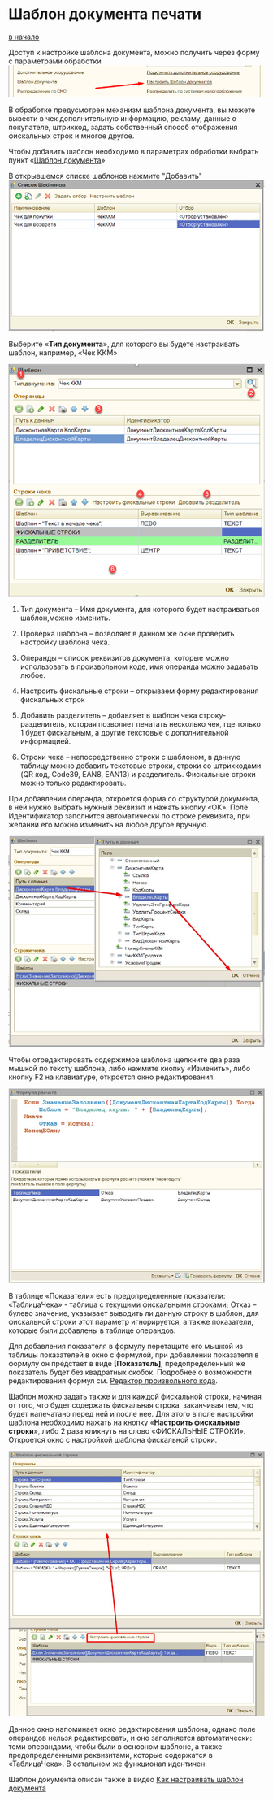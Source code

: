 # Шаблон документа печати

[в начало](README.md#навигация)

Доступ к настройке шаблона документа, можно получить через форму с параметрами обработки
![Выбор параметры настройки шаблона](media/3c1b15272f1a73f0e2a998a2f5128c26.png)

В обработке предусмотрен механизм шаблона документа, вы можете вывести в чек дополнительную информацию, рекламу, данные о покупателе, штрихкод, задать собственный способ отображения фискальных строк и многое другое.

Чтобы добавить шаблон необходимо в параметрах обработки выбрать пункт «[Шаблон документа](Описание%20параметров.md#основные-параметры)»

В открывшемся списке шаблонов нажмите "Добавить"
![Список шаблонов](media/4c894524b75f8e6af8e860a07ec44ee6.png)

Выберите «**Тип документа**», для которого вы будете настраивать шаблон, например, «Чек ККМ»

![Шаблон](media/c3c5f0f6f14901ddd8171e9a140a8c07.png)

1. Тип документа – Имя документа, для которого будет настраиваться шаблон,можно изменить.

2. Проверка шаблона – позволяет в данном же окне проверить настройку шаблона чека.

3. Операнды – список реквизитов документа, которые можно использовать в произвольном коде, имя операнда можно задавать любое.

4. Настроить фискальные строки – открываем форму редактирования фискальных строк

5. Добавить разделитель – добавляет в шаблон чека строку-разделитель, которая позволяет печатать несколько чек, где только 1 будет фискальным, а другие текстовые с дополнительной информацией.

6. Строки чека – непосредственно строки с шаблоном, в данную таблицу можно добавить текстовые строки, строки со штрихкодами (QR код, Code39, EAN8, EAN13) и разделитель. Фискальные строки можно только редактировать.

При добавлении операнда, откроется форма со структурой документа, в ней нужно выбрать нужный реквизит и нажать кнопку «ОК». Поле Идентификатор заполнится автоматически по строке реквизита, при желании его можно изменить на любое
другое вручную.

![Выбор пути к данным](media/44d55e83dd345f5c45aa4857c5453b18.jpg)

Чтобы отредактировать содержимое шаблона щелкните два раза мышкой по тексту шаблона, либо нажмите кнопку «Изменить», либо кнопку F2 на клавиатуре, откроется окно редактирования.

![Код шаблона](media/979cb3c19f586af6a856f1a029feb126.jpg)

В таблице «Показатели» есть предопределенные показатели: «ТаблицаЧека» - таблица с текущими фискальными строками; Отказ – булево значение, указывает выводить ли данную строку в шаблон, для фискальной строки этот параметр игнорируется, а также показатели, которые были добавлены в таблице операндов.

Для добавления показателя в формулу перетащите его мышкой из таблицы показателей в окно с формулой, при добавлении показателя в формулу он предстает в виде **\[Показатель\]**, предопределенный же показатель будет без квадратных скобок.
Подробнее о возможности редактирования формул см. [Редактор произвольного кода](Инструкция.md#редактор-произвольного-кода).

Шаблон можно задать также и для каждой фискальной строки, начиная от того, что будет содержать фискальная строка, заканчивая тем, что будет напечатано перед ней и после нее. Для этого в поле настройки шаблона необходимо нажать на кнопку «**Настроить фискальные строки**», либо 2 раза кликнуть на слово «ФИСКАЛЬНЫЕ СТРОКИ». Откроется окно с настройкой шаблона фискальной строки.

![Фискальные строки](media/115b37eaa297b9f9d89bb3e1dddf30a7.jpg)

Данное окно напоминает окно редактирования шаблона, однако поле операндов нельзя редактировать, и оно заполняется автоматически: теми операндами, чтобы были в основном шаблоне, а также предопределенными реквизитами, которые содержатся в «ТаблицаЧека». В остальном же функционал идентичен.

Шаблон документа описан также в видео [Как настраивать шаблон документа](https://www.youtube.com/watch?v=gqETo0CXHRM)
